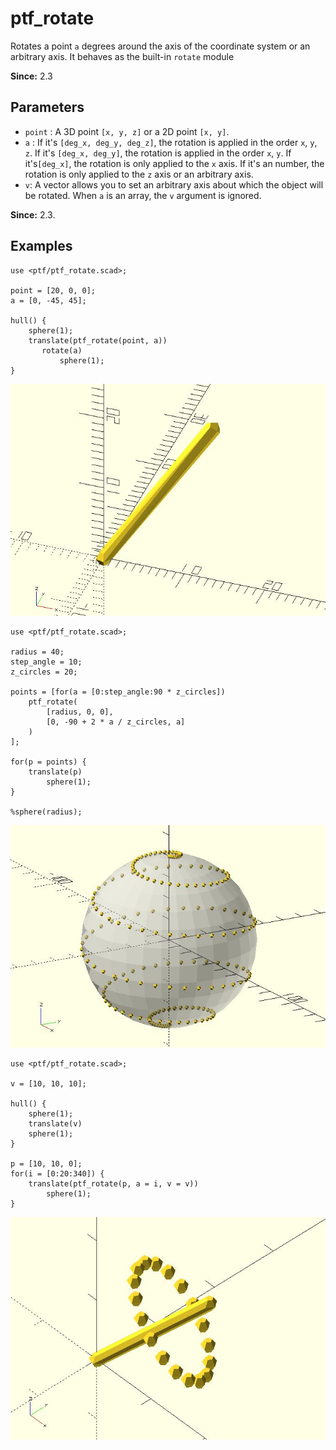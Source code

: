 # ptf_rotate

Rotates a point `a` degrees around the axis of the coordinate system or an arbitrary axis. It behaves as the built-in `rotate` module

**Since:** 2.3

## Parameters

- `point` : A 3D point `[x, y, z]` or a 2D point `[x, y]`.
- `a` : If it's `[deg_x, deg_y, deg_z]`, the rotation is applied in the order `x`, `y`, `z`. If it's `[deg_x, deg_y]`, the rotation is applied in the order `x`, `y`.  If it's`[deg_x]`, the rotation is only applied to the `x` axis. If it's an number, the rotation is only applied to the `z` axis or an arbitrary axis.
- `v`: A vector allows you to set an arbitrary axis about which the object will be rotated. When `a` is an array, the `v` argument is ignored. 

**Since:** 2.3.

## Examples

    use <ptf/ptf_rotate.scad>;

	point = [20, 0, 0];
	a = [0, -45, 45];
	
	hull() {
	    sphere(1);
	    translate(ptf_rotate(point, a))    
	       rotate(a)  
	           sphere(1);   
	}  

![ptf_rotate](images/lib3x-rotate_p-1.JPG)

    use <ptf/ptf_rotate.scad>;

	radius = 40;
	step_angle = 10;
	z_circles = 20;
	
	points = [for(a = [0:step_angle:90 * z_circles]) 
	    ptf_rotate(
	        [radius, 0, 0], 
	        [0, -90 + 2 * a / z_circles, a]
	    )
	];
	
	for(p = points) {
	    translate(p) 
	        sphere(1);
	}
	
	%sphere(radius);

![ptf_rotate](images/lib3x-rotate_p-2.JPG)

	use <ptf/ptf_rotate.scad>;

	v = [10, 10, 10];

	hull() {
		sphere(1);
		translate(v)
		sphere(1);   
	}

	p = [10, 10, 0];
	for(i = [0:20:340]) {
		translate(ptf_rotate(p, a = i, v = v)) 
			sphere(1);  
	}
	
![ptf_rotate](images/lib3x-rotate_p-3.JPG)